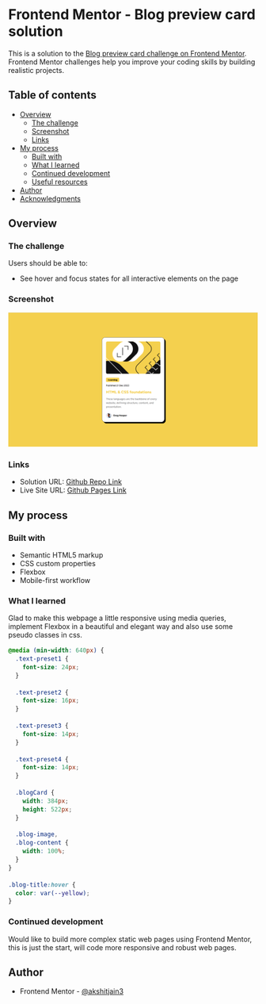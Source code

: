 # Frontend Mentor - Blog preview card solution

This is a solution to the [Blog preview card challenge on Frontend Mentor](https://www.frontendmentor.io/challenges/blog-preview-card-ckPaj01IcS). Frontend Mentor challenges help you improve your coding skills by building realistic projects.

## Table of contents

- [Overview](#overview)
  - [The challenge](#the-challenge)
  - [Screenshot](#screenshot)
  - [Links](#links)
- [My process](#my-process)
  - [Built with](#built-with)
  - [What I learned](#what-i-learned)
  - [Continued development](#continued-development)
  - [Useful resources](#useful-resources)
- [Author](#author)
- [Acknowledgments](#acknowledgments)

## Overview

### The challenge

Users should be able to:

- See hover and focus states for all interactive elements on the page

### Screenshot

![](./screenshot.png)

### Links

- Solution URL: [Github Repo Link](https://github.com/akshitjain3/fem-BlogPreviewCard)
- Live Site URL: [Github Pages Link](https://akshitjain3.github.io/fem-BlogPreviewCard/)

## My process

### Built with

- Semantic HTML5 markup
- CSS custom properties
- Flexbox
- Mobile-first workflow

### What I learned

Glad to make this webpage a little responsive using media queries, implement Flexbox in a beautiful and elegant way and also use some pseudo classes in css.

```css
@media (min-width: 640px) {
  .text-preset1 {
    font-size: 24px;
  }

  .text-preset2 {
    font-size: 16px;
  }

  .text-preset3 {
    font-size: 14px;
  }

  .text-preset4 {
    font-size: 14px;
  }

  .blogCard {
    width: 384px;
    height: 522px;
  }

  .blog-image,
  .blog-content {
    width: 100%;
  }
}

.blog-title:hover {
  color: var(--yellow);
}
```

### Continued development

Would like to build more complex static web pages using Frontend Mentor, this is just the start, will code more responsive and robust web pages.

## Author

- Frontend Mentor - [@akshitjain3](https://www.frontendmentor.io/profile/akshitjain3)
